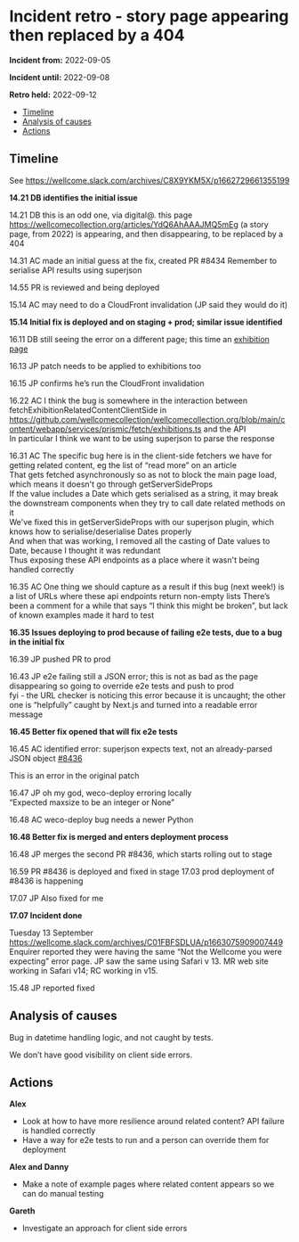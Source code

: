 # Incident retro - story page appearing then replaced by a 404

**Incident from:** 2022-09-05

**Incident until:** 2022-09-08

**Retro held:** 2022-09-12

- [Timeline](#timeline)
- [Analysis of causes](#analysis-of-causes)
- [Actions](#actions)

## Timeline

See https://wellcome.slack.com/archives/C8X9YKM5X/p1662729661355199

**14.21 DB identifies the initial issue**

14.21 DB this is an odd one, via digital@. this page
https://wellcomecollection.org/articles/YdQ6AhAAAJMQ5mEg 
(a story page, from 2022) is appearing, and then disappearing, to be replaced by a 404

14.31 AC made an initial guess at the fix, created PR #8434 Remember to serialise API results using superjson 

14.55 PR is reviewed and being deployed

15.14 AC may need to do a CloudFront invalidation (JP said they would do it)

**15.14 Initial fix is deployed and on staging + prod; similar issue identified**

16.11 DB still seeing the error on a different page; this time an [exhibition page](https://wellcomecollection.org/exhibitions/YjiSFxEAACIAcqpb)

16.13 JP patch needs to be applied to exhibitions too

16.15 JP confirms he’s run the CloudFront invalidation

16.22 AC I think the bug is somewhere in the interaction between fetchExhibitionRelatedContentClientSide in https://github.com/wellcomecollection/wellcomecollection.org/blob/main/content/webapp/services/prismic/fetch/exhibitions.ts and the API<br>
In particular I think we want to be using superjson to parse the response

16.31 AC The specific bug here is in the client-side fetchers we have for getting related content, eg the list of “read more” on an article<br>
That gets fetched asynchronously so as not to block the main page load, which means it doesn't go through getServerSideProps<br>
If the value includes a Date which gets serialised as a string, it may break the downstream components when they try to call date related methods on it<br>
We've fixed this in getServerSideProps with our superjson plugin, which knows how to serialise/deserialise Dates properly<br>
And when that was working, I removed all the casting of Date values to Date, because I thought it was redundant<br>
Thus exposing these API endpoints as a place where it wasn't being handled correctly

16.35 AC One thing we should capture as a result if this bug (next week!) is a list of URLs where these api endpoints return non-empty lists
There’s been a comment for a while that says “I think this might be broken”, but lack of known examples made it hard to test 

**16.35 Issues deploying to prod because of failing e2e tests, due to a bug in the initial fix**

16.39 JP pushed PR to prod

16.43 JP e2e failing
still a JSON error; this is not as bad as the page disappearing so going to override e2e tests and push to prod<br>
fyi - the URL checker is noticing this error because it is uncaught; the other one is “helpfully” caught by Next.js and turned into a readable error message

**16.45 Better fix opened that will fix e2e tests**

16.45 AC identified error: superjson expects text, not an already-parsed JSON object [#8436](https://github.com/wellcomecollection/wellcomecollection.org/pull/8436)

This is an error in the original patch

16.47 JP oh my god, weco-deploy erroring locally<br>
“Expected maxsize to be an integer or None”

16.48 AC weco-deploy bug needs a newer Python

**16.48 Better fix is merged and enters deployment process**

16.48 JP merges the second PR #8436, which starts rolling out to stage

16.59 PR #8436 is deployed and fixed in stage
17.03 prod deployment of #8436 is happening

17.07 JP Also fixed for me

**17.07 Incident done**


Tuesday 13 September
https://wellcome.slack.com/archives/C01FBFSDLUA/p1663075909007449
Enquirer reported they were having the same “Not the Wellcome you were expecting” error page. JP saw the same using Safari v 13. MR web site working in Safari v14; RC working in v15.

15.48 JP reported fixed


## Analysis of causes

Bug in datetime handling logic, and not caught by tests.

We don’t have good visibility on client side errors.

## Actions

**Alex**
- Look at how to have more resilience around related content? API failure is handled correctly
- Have a way for e2e tests to run and a person can override them for deployment

**Alex and Danny**
- Make a note of example pages where related content appears so we can do manual testing

**Gareth**
- Investigate an approach for client side errors
